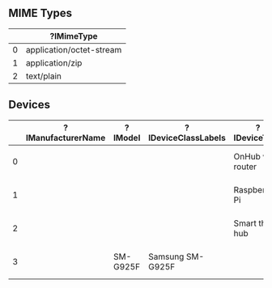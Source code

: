 <!--
WARNING - The README.md file is generated from README.md.in and various data sources.  If you want to modify narrative text, modify README.md.in.  If results in tables need to be updated, please revise, or request revision to, the appropriate data files.
-->


## MIME Types

|    | ?lMimeType               |
|----|--------------------------|
|  0 | application/octet-stream |
|  1 | application/zip          |
|  2 | text/plain               |


## Devices

|    | ?lManufacturerName   | ?lModel   | ?lDeviceClassLabels   | ?lDeviceType      | ?nDevice                                                                  |
|----|----------------------|-----------|-----------------------|-------------------|---------------------------------------------------------------------------|
|  0 |                      |           |                       | OnHub wifi router | http://example.org/kb/device-650599c6-701f-4f2e-becb-74398b366ba3         |
|  1 |                      |           |                       | Raspberry Pi      | http://example.org/kb/device-8fe70491-26c5-4226-a735-ccda10e1a73a         |
|  2 |                      |           |                       | Smart things hub  | http://example.org/kb/device-6e718fd4-d876-4f81-8d58-10c21a741a70         |
|  3 |                      | SM-G925F  | Samsung SM-G925F      |                   | http://example.org/kb/samsung-device-2b5e3fe8-09a7-4c36-859a-5f669e7a1610 |
